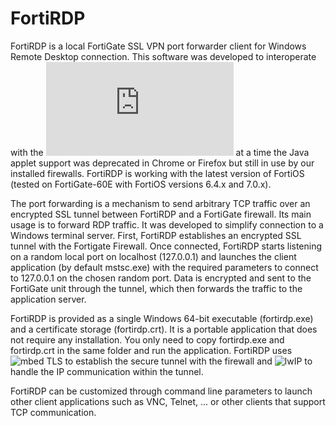 # FortiRDP
FortiRDP is a local FortiGate SSL VPN port forwarder client for Windows Remote Desktop connection.  This software was developed to interoperate with the ![SSLVPN Web portforward mode](https://help.fortinet.com/cli/fos50hlp/54/index.htm#FortiOS/fortiOS-cli-ref-54/config/vpn/ssl_web_user-group-bookmark.htm) at a time the Java applet support was deprecated in Chrome or Firefox but still in use by our installed firewalls. FortiRDP is working with the latest version of FortiOS (tested on FortiGate-60E with FortiOS versions 6.4.x and 7.0.x).

The port forwarding is a mechanism to send arbitrary TCP traffic over an encrypted SSL tunnel between FortiRDP and a FortiGate firewall.  Its main usage is to forward RDP traffic. It was developed to simplify connection to a Windows terminal server. First, FortiRDP establishes an encrypted SSL tunnel with the Fortigate Firewall.  Once connected, FortiRDP starts listening on a random local port on localhost (127.0.0.1) and launches the client application (by default mstsc.exe) with the required parameters to connect to 127.0.0.1 on the chosen random port.  Data is encrypted and sent to the FortiGate unit through the tunnel, which then forwards the traffic to the application server.

FortiRDP is provided as a single Windows 64-bit executable (fortirdp.exe) and a certificate storage (fortirdp.crt). It is a portable application that does not require any installation. You only need to copy fortirdp.exe and fortirdp.crt in the same folder and run the application.  FortiRDP uses ![mbed TLS](https://github.com/Mbed-TLS/mbedtls) to establish the secure tunnel with the firewall and ![lwIP](https://git.savannah.nongnu.org/cgit/lwip.git) to handle the IP communication within the tunnel.

FortiRDP can be customized through command line parameters to launch other client applications such as VNC, Telnet, ... or other clients that support TCP communication. 
